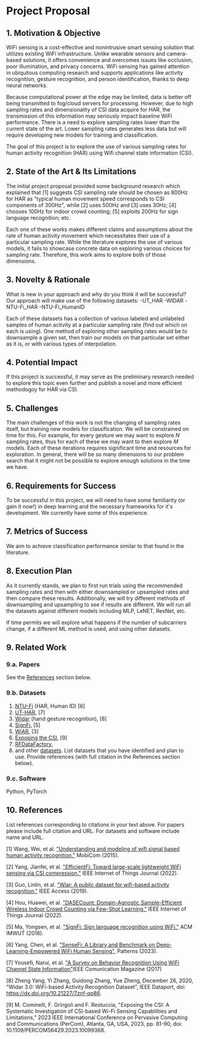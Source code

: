 # Project Proposal

## 1. Motivation & Objective

WiFi sensing is a cost-effective and nonintrusive smart sensing solution that utilizes existing WiFi infrastructure. Unlike wearable sensors and camera-based solutions, it offers convenience and overcomes issues like occlusion, poor illumination, and privacy concerns. WiFi sensing has gained attention in ubiquitous computing research and supports applications like activity recognition, gesture recognition, and person identification, thanks to deep neural networks.

Because computational power at the edge may be limited, data is better off being transmitted to fog/cloud servers for processing. However, due to high sampling rates and dimensionality of CSI data acquire for HAR, the transmission of this information may seriously impact baseline WiFi performance. There is a need to explore sampling rates lower than the current state of the art. Lower sampling rates generates less data but will require developing new models for training and classification.

The goal of this project is to explore the use of various sampling rates for
human activity recognition (HAR) using Wifi channel state information (CSI).

## 2. State of the Art & Its Limitations

The initial project proposal provided some background research which explained that [1] suggests CSI sampling rate should be chosen as 800Hz for HAR as "typical human movement speed corresponds to CSI components of 300Hz", while [2] uses 500Hz and [3] uses 30Hz; [4] chooses 100Hz for indoor crowd counting; [5] exploits 200Hz for sign language recognition; etc.

Each one of these works makes different claims and assumptions about the rate of human activity movement which necessitates their use of a particular sampling rate. While the literature explores the use of various models, it fails to showcase concrete data on exploring various choices for sampling rate. Therefore, this work aims to explore both of those dimensions.

## 3. Novelty & Rationale

What is new in your approach and why do you think it will be successful?
Our approach will make use of the following datasets:
   -UT_HAR
   -WIDAR
   -NTU-Fi_HAR
   -NTU-Fi_HumanID

Each of these datasets has a collection of various labeled and unlabeled samples of human activity at a particular sampling rate (find out which on each is using). One method of exploring other sampling rates would be to downsample a given set, then train our models on that particular set either as it is, or with various types of interpolation.

## 4. Potential Impact

If this project is successful, it may serve as the preliminary research needed to explore this topic even further and publish a novel and more efficient methodogoy for HAR via CSI.

## 5. Challenges

The main challenges of this work is not the changing of sampling rates itself, but training new models for classification. We will be constrained on time for this. For example, for every gesture we may want to explore _N_ sampling rates, thus for each of these we may want to then explore _M_ models. Each of these iterations requires significant time and resources for exploration. In general, there will be so many dimensions to our problem search that it might not be possible to explore enough solutions in the time we have.

## 6. Requirements for Success

To be successful in this project, we will need to have some familiarity (or gain it now!) in deep learning and the necessary frameworks for it's development. We currently have some of this experience.

## 7. Metrics of Success

We aim to achieve classification performance similar to that found in the literature.

## 8. Execution Plan

As it currently stands, we plan to first run trials using the recommended sampling rates and then with either downsampled or upsampled rates and then compare these results. Additionally, we will try different methods of downsampling and upsampling to see if results are different. We will run all the datasets against different models including MLP, LeNET, ResNet, etc. 

If time permits we will explore what happens if the number of subcarriers change, if a different ML method is used, and using other datasets. 

## 9. Related Work

### 9.a. Papers

See the [References](#references) section below.

### 9.b. Datasets

1. [NTU-Fi](https://github.com/xyanchen/WiFi-CSI-Sensing-Benchmark) (HAR, Human ID) [6]
2. [UT-HAR](https://github.com/ermongroup/Wifi_Activity_Recognition), [7]
3. [Widar](https://ieee-dataport.org/open-access/widar-30-wifi-based-activity-recognition-dataset) (hand gesture recognition), [8]
4. [SignFi](https://github.com/yongsen/SignFi), [5]
5. [WiAR](https://github.com/linteresa/WiAR), [3]
6. [Exposing the CSI](https://github.com/ansresearch/exposing-the-csi), [9]
7. [RFDataFactory](https://www.rfdatafactory.com/datasets#wifi),
8. and other [datasets](https://github.com/Gi-z/CSI-Data).
   List datasets that you have identified and plan to use. Provide references
   (with full citation in the References section below).

### 9.c. Software

Python, PyTorch

## 10. References

List references corresponding to citations in your text above. For papers
please include full citation and URL. For datasets and software include name
and URL.

[1] Wang, Wei, et al. ["Understanding and modeling of wifi signal based human
activity recognition."](https://dl.acm.org/doi/abs/10.1145/2789168.2790093) MobiCom (2015).

[2] Yang, Jianfei, et al. ["EfficientFi: Toward large-scale lightweight WiFi
sensing via CSI compression."](https://ieeexplore.ieee.org/abstract/document/9667414) IEEE Internet of Things Journal (2022).

[3] Guo, Linlin, et al. ["Wiar: A public dataset for wifi-based activity
recognition."](https://ieeexplore.ieee.org/abstract/document/8866726) IEEE Access (2019).

[4] Hou, Huawei, et al. ["DASECount: Domain-Agnostic Sample-Efficient Wireless
Indoor Crowd Counting via Few-Shot Learning."](https://ieeexplore.ieee.org/abstract/document/9996126) IEEE Internet of Things Journal
(2022).

[5] Ma, Yongsen, et al. ["SignFi: Sign language recognition using WiFi."](https://dl.acm.org/doi/abs/10.1145/3191755) ACM
IMWUT (2018).

[6] Yang, Chen, et al. ["SenseFi: A Library and Benchmark on Deep-Learning-Empowered WiFi Human Sensing"](https://arxiv.org/abs/2207.07859), Patterns (2023).

[7] Yousefi, Narui, et al. ["A Survey on Behavior Recognition Using WiFi Channel State Information"](https://ieeexplore.ieee.org/document/8067693)IEEE Comunication Magazine (2017)

[8] Zheng Yang, Yi Zhang, Guidong Zhang, Yue Zheng, December 26, 2020, "Widar 3.0: WiFi-based Activity Recognition Dataset", IEEE Dataport, doi: https://dx.doi.org/10.21227/7znf-qp86.

[9] M. Cominelli, F. Gringoli and F. Restuccia, "Exposing the CSI: A Systematic Investigation of CSI-based Wi-Fi Sensing Capabilities and Limitations," 2023 IEEE International Conference on Pervasive Computing and Communications (PerCom), Atlanta, GA, USA, 2023, pp. 81-90, doi: 10.1109/PERCOM56429.2023.10099368.

